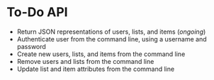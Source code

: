 # To-Do API

* Return JSON representations of users, lists, and items	(*ongoing*)
* Authenticate user from the command line, using a username and password
* Create new users, lists, and items from the command line
* Remove users and lists from the command line
* Update list and item attributes from the command line
